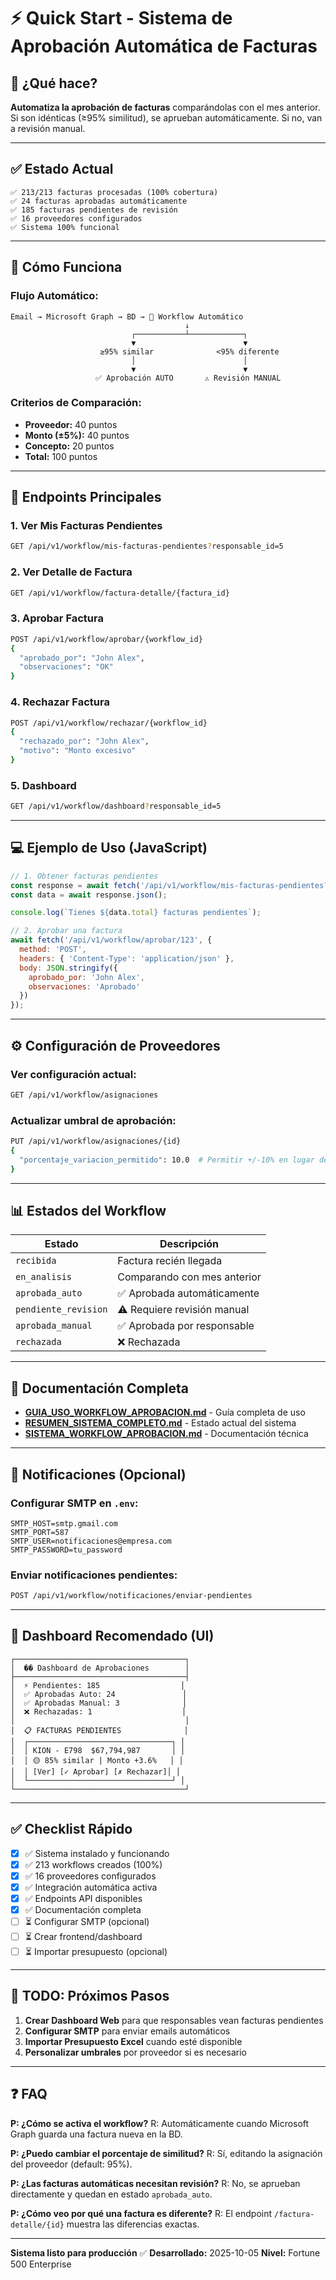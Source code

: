 # ⚡ Quick Start - Sistema de Aprobación Automática de Facturas

## 🎯 ¿Qué hace?

**Automatiza la aprobación de facturas** comparándolas con el mes anterior. Si son idénticas (≥95% similitud), se aprueban automáticamente. Si no, van a revisión manual.

---

## ✅ Estado Actual

```
✅ 213/213 facturas procesadas (100% cobertura)
✅ 24 facturas aprobadas automáticamente
✅ 185 facturas pendientes de revisión
✅ 16 proveedores configurados
✅ Sistema 100% funcional
```

---

## 🚀 Cómo Funciona

### **Flujo Automático:**
```
Email → Microsoft Graph → BD → 🤖 Workflow Automático
                                       ↓
                           ┌───────────┴────────────┐
                           ▼                        ▼
                    ≥95% similar              <95% diferente
                           │                        │
                           ▼                        ▼
                   ✅ Aprobación AUTO       ⚠️ Revisión MANUAL
```

### **Criterios de Comparación:**
- **Proveedor:** 40 puntos
- **Monto (±5%):** 40 puntos
- **Concepto:** 20 puntos
- **Total:** 100 puntos

---

## 📡 Endpoints Principales

### **1. Ver Mis Facturas Pendientes**
```bash
GET /api/v1/workflow/mis-facturas-pendientes?responsable_id=5
```

### **2. Ver Detalle de Factura**
```bash
GET /api/v1/workflow/factura-detalle/{factura_id}
```

### **3. Aprobar Factura**
```bash
POST /api/v1/workflow/aprobar/{workflow_id}
{
  "aprobado_por": "John Alex",
  "observaciones": "OK"
}
```

### **4. Rechazar Factura**
```bash
POST /api/v1/workflow/rechazar/{workflow_id}
{
  "rechazado_por": "John Alex",
  "motivo": "Monto excesivo"
}
```

### **5. Dashboard**
```bash
GET /api/v1/workflow/dashboard?responsable_id=5
```

---

## 💻 Ejemplo de Uso (JavaScript)

```javascript
// 1. Obtener facturas pendientes
const response = await fetch('/api/v1/workflow/mis-facturas-pendientes?responsable_id=5');
const data = await response.json();

console.log(`Tienes ${data.total} facturas pendientes`);

// 2. Aprobar una factura
await fetch('/api/v1/workflow/aprobar/123', {
  method: 'POST',
  headers: { 'Content-Type': 'application/json' },
  body: JSON.stringify({
    aprobado_por: 'John Alex',
    observaciones: 'Aprobado'
  })
});
```

---

## ⚙️ Configuración de Proveedores

### **Ver configuración actual:**
```bash
GET /api/v1/workflow/asignaciones
```

### **Actualizar umbral de aprobación:**
```bash
PUT /api/v1/workflow/asignaciones/{id}
{
  "porcentaje_variacion_permitido": 10.0  # Permitir +/-10% en lugar de 5%
}
```

---

## 📊 Estados del Workflow

| Estado | Descripción |
|--------|-------------|
| `recibida` | Factura recién llegada |
| `en_analisis` | Comparando con mes anterior |
| `aprobada_auto` | ✅ Aprobada automáticamente |
| `pendiente_revision` | ⚠️ Requiere revisión manual |
| `aprobada_manual` | ✅ Aprobada por responsable |
| `rechazada` | ❌ Rechazada |

---

## 📁 Documentación Completa

- **[GUIA_USO_WORKFLOW_APROBACION.md](GUIA_USO_WORKFLOW_APROBACION.md)** - Guía completa de uso
- **[RESUMEN_SISTEMA_COMPLETO.md](RESUMEN_SISTEMA_COMPLETO.md)** - Estado actual del sistema
- **[SISTEMA_WORKFLOW_APROBACION.md](SISTEMA_WORKFLOW_APROBACION.md)** - Documentación técnica

---

## 🔔 Notificaciones (Opcional)

### **Configurar SMTP en `.env`:**
```env
SMTP_HOST=smtp.gmail.com
SMTP_PORT=587
SMTP_USER=notificaciones@empresa.com
SMTP_PASSWORD=tu_password
```

### **Enviar notificaciones pendientes:**
```bash
POST /api/v1/workflow/notificaciones/enviar-pendientes
```

---

## 🎨 Dashboard Recomendado (UI)

```
┌──────────────────────────────────────┐
│  �� Dashboard de Aprobaciones        │
├──────────────────────────────────────┤
│  ⚡ Pendientes: 185                  │
│  ✅ Aprobadas Auto: 24               │
│  ✅ Aprobadas Manual: 3              │
│  ❌ Rechazadas: 1                    │
│                                      │
│  📋 FACTURAS PENDIENTES              │
│  ┌────────────────────────────────┐ │
│  │ KION - E798  $67,794,987       │ │
│  │ 🟡 85% similar | Monto +3.6%   │ │
│  │ [Ver] [✓ Aprobar] [✗ Rechazar]│ │
│  └────────────────────────────────┘ │
└──────────────────────────────────────┘
```

---

## ✅ Checklist Rápido

- [x] ✅ Sistema instalado y funcionando
- [x] ✅ 213 workflows creados (100%)
- [x] ✅ 16 proveedores configurados
- [x] ✅ Integración automática activa
- [x] ✅ Endpoints API disponibles
- [x] ✅ Documentación completa
- [ ] ⏳ Configurar SMTP (opcional)
- [ ] ⏳ Crear frontend/dashboard
- [ ] ⏳ Importar presupuesto (opcional)

---

## 🚀 TODO: Próximos Pasos

1. **Crear Dashboard Web** para que responsables vean facturas pendientes
2. **Configurar SMTP** para enviar emails automáticos
3. **Importar Presupuesto Excel** cuando esté disponible
4. **Personalizar umbrales** por proveedor si es necesario

---

## ❓ FAQ

**P: ¿Cómo se activa el workflow?**
R: Automáticamente cuando Microsoft Graph guarda una factura nueva en la BD.

**P: ¿Puedo cambiar el porcentaje de similitud?**
R: Sí, editando la asignación del proveedor (default: 95%).

**P: ¿Las facturas automáticas necesitan revisión?**
R: No, se aprueban directamente y quedan en estado `aprobada_auto`.

**P: ¿Cómo veo por qué una factura es diferente?**
R: El endpoint `/factura-detalle/{id}` muestra las diferencias exactas.

---

**Sistema listo para producción** ✅
**Desarrollado:** 2025-10-05
**Nivel:** Fortune 500 Enterprise
